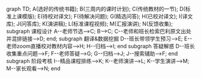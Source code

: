 <script src='https://unpkg.com/mermaid@7.1.2/dist/mermaid.min.js'></script>
<script>mermaid.initialize({startOnLoad:true});</script>

<div class="mermaid">
graph TD;
A(选好的传统书籍);
B(三周内的课时计划);
C(传统教材的一节);
D(标准上课模版);
E(待校对译文);
F(待解决问题);
G(精选问答);
H(已校对译文);
I(译文库);
J(问答库);
K(演讲稿);
L(标准课程视频);
M(汇报演讲);
N(反馈收集);
subgraph 课程设计
A--老师节选-->C;
B-->C;
C--老师和班长检索巴利原文出处并混排链接-->D;
end;
subgraph 翻译&数据挖掘
D--班长带领学生预习-->E;
E--老师zoom直播校对教材内容-->H;
H--归档-->I;
end
subgraph 答疑解惑
D--班长收集重点问题-->F;
F--老师答疑-->G;
G--归档-->J;
J--搜索辅助-->F;
end
subgraph 阶段考核
I--精品课程排练-->K;
K--老师演讲-->L;
K--学生演讲-->M;
M--家长观看-->N;
end
</div>

